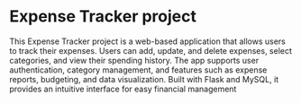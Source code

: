 # Expense Tracker project
 This Expense Tracker project is a web-based application that allows users to track their expenses. Users can add, update, and delete expenses, select categories, and view their spending history. The app supports user authentication, category management, and features such as expense reports, budgeting, and data visualization. Built with Flask and MySQL, it provides an intuitive interface for easy financial management
